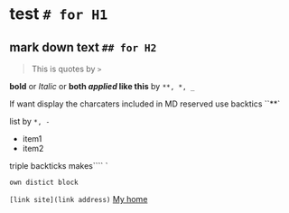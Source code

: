 # test `# for H1`
## mark down text `## for H2`
>This is quotes by `>`

**bold** or *Italic* or **both _applied_ like this** by `**, *, _`

If want display the charcaters included in MD reserved  use backtics ``**`

list by `*, -`
* item1
* item2

triple backticks makes```` `
``` 
own distict block
```

`[link site](link address)`
[My home](http://gowhere.tistory.com)



